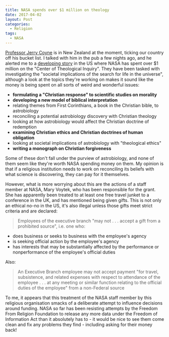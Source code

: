 ```yaml
---
title: NASA spends over $1 million on theology
date: 2017-04-02
layout: Post
categories:
  - Religion
tags:
  - NASA
---
```


[Professor Jerry Coyne](https://whyevolutionistrue.wordpress.com/2017/03/30/the-saga-of-nasas-grant-to-theologians-continues-with-nasa-violating-the-constitution-and-its-employees-apparently-behaving-illegally/) is in New Zealand at the moment, ticking our country off his bucket list. I talked with him in the pub a few nights ago, and he alerted me to a [developing story](http://www.patheos.com/blogs/friendlyatheist/2017/03/30/nasas-1-1-million-grant-to-study-how-aliens-could-impact-religion-is-even-worse-than-we-thought/) in the US where NASA has spent over $1 million on the "Center of Theological Inquiry". They have been tasked with investigating the "societal implications of the search for life in the universe", although a look at the topics they're working on makes it sound like the money is being spent on all sorts of weird and wonderful issues:

<!-- more -->

- **formulating a "Christian response" to scientific studies on morality**
- **developing a new model of biblical interpretation**
- relating themes from First Corinthians, a book in the Christian bible, to astrobiology
- reconciling a potential astrobiology discovery with Christian theology
- looking at how astrobiology would affect the Christian doctrine of redemption
- **examining Christian ethics and Christian doctrines of human obligation**
- looking at societal implications of astrobiology with "theological ethics"
- **writing a monograph on Christian forgiveness**

Some of these don't fall under the purview of astrobiology, and none of them seem like they're worth NASA spending money on them. My opinion is that if a religious institution needs to work on reconciling its beliefs with what science is discovering, they can pay for it themselves.

However, what is more worrying about this are the actions of a staff member at NASA, Mary Voytek, who has been responsible for the grant. She has apparently been treated to at least one free travel junket to a conference in the UK, and has mentioned being given gifts. This is not only an ethical no-no in the US, it's also illegal unless those gifts meet strict criteria and are declared:

> Employees of the executive branch "may not . . . accept a gift from a prohibited source", i.e. one who:

- does business or seeks to business with the employee's agency
- is seeking official action by the employee's agency
- has interests that may be substantially affected by the performance or nonperformance of the employee's official duties

Also:

> An Executive Branch employee may not accept payment "for travel, subsistence, and related expenses with respect to attendance of the employee . . . at any meeting or similar function relating to the official duties of the employee" from a non-Federal source

To me, it appears that this treatment of the NASA staff member by this religious organisation smacks of a deliberate attempt to influence decisions around funding. NASA so far has been resisting attempts by the Freedom From Religion Foundation to release any more data under the Freedom of Information Act than it absolutely has to - it would be nice to see them come clean and fix any problems they find - including asking for their money back!
